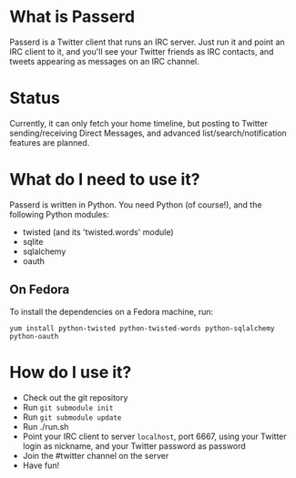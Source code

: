 
What is Passerd
===============

Passerd is a Twitter client that runs an IRC server. Just run it and point an
IRC client to it, and you'll see your Twitter friends as IRC contacts, and
tweets appearing as messages on an IRC channel.

Status
======

Currently, it can only fetch your home timeline, but posting to Twitter
sending/receiving Direct Messages, and advanced list/search/notification
features are planned.


What do I need to use it?
=========================

Passerd is written in Python. You need Python (of course!), and the following
Python modules:

* twisted (and its 'twisted.words' module)
* sqlite
* sqlalchemy
* oauth

On Fedora
---------

To install the dependencies on a Fedora machine, run:

`yum install python-twisted python-twisted-words python-sqlalchemy python-oauth`


How do I use it?
================

* Check out the git repository
* Run `git submodule init`
* Run `git submodule update`
* Run ./run.sh
* Point your IRC client to server `localhost`, port 6667, using your
  Twitter login as nickname, and your Twitter password as password
* Join the #twitter channel on the server
* Have fun!



